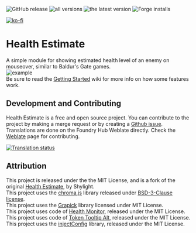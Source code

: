 ![GitHub release](https://img.shields.io/github/release-date/mclemente/healthEstimate)
![all versions](https://img.shields.io/github/downloads/mclemente/healthEstimate/total)
![the latest version](https://img.shields.io/github/downloads/mclemente/healthEstimate/latest/total)
![Forge installs](https://img.shields.io/badge/dynamic/json?label=Forge%20Installs&query=package.installs&suffix=%25&url=https%3A%2F%2Fforge-vtt.com%2Fapi%2Fbazaar%2Fpackage%2FhealthEstimate)

[![ko-fi](https://img.shields.io/badge/ko--fi-Support%20Me-red?style=flat-square&logo=ko-fi)](https://ko-fi.com/mclemente)

# Health Estimate

A simple module for showing estimated health level of an enemy on mouseover, similar to Baldur's Gate games.  
![example](https://raw.githubusercontent.com/mclemente/healthEstimate/master/example.png?raw=true)  
Be sure to read the [Getting Started](https://github.com/mclemente/healthEstimate/wiki/Getting-Started) wiki for more info on how some features work.

## Development and Contributing
Health Estimate is a free and open source project. You can contribute to the project by making a merge request or by creating a [Github issue](https://github.com/mclemente/healthEstimate/issues).
Translations are done on the Foundry Hub Weblate directly. Check the [Weblate](https://weblate.foundryvtt-hub.com/engage/healthEstimate/) page for contributing.

<a href="https://weblate.foundryvtt-hub.com/engage/healthEstimate/">
<img src="https://weblate.foundryvtt-hub.com/widgets/healthEstimate/-/main/multi-auto.svg" alt="Translation status" />
</a>

## Attribution
This project is released under the the MIT License, and is a fork of the original [Health Estimate](https://github.com/Shylight/healthEstimate), by Shylight.  
This project uses the [chroma.js](https://github.com/gka/chroma.js) library released under [BSD-3-Clause license](http://opensource.org/licenses/BSD-3-Clause).  
This project uses the [Grapick](https://www.npmjs.com/package/grapick) library licensed under MIT License.  
This project uses code of [Health Monitor](https://github.com/jessev14/health-monitor), released under the MIT License.  
This project uses code of [Token Tooltip Alt](https://github.com/bmarian/token-tooltip-alt/), released under the MIT License.  
This project uses the [injectConfig](https://github.com/theripper93/injectConfig) library, released under the MIT License.
